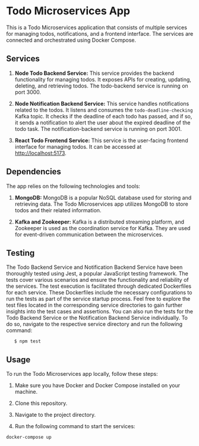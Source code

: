 # Todo Microservices App

This is a Todo Microservices application that consists of multiple services for managing todos, notifications, and a frontend interface. The services are connected and orchestrated using Docker Compose.

## Services

1. **Node Todo Backend Service:** This service provides the backend functionality for managing todos. It exposes APIs for creating, updating, deleting, and retrieving todos. The todo-backend service is running on port 3000.

2. **Node Notification Backend Service:** This service handles notifications related to the todos. It listens and consumes the `todo-deadline-checking` Kafka topic. It checks if the deadline of each todo has passed, and if so, it sends a notification to alert the user about the expired deadline of the todo task. The notification-backend service is running on port 3001.

3. **React Todo Frontend Service:** This service is the user-facing frontend interface for managing todos. It can be accessed at [http://localhost:5173](http://localhost:5173).

## Dependencies

The app relies on the following technologies and tools:

1. **MongoDB:** MongoDB is a popular NoSQL database used for storing and retrieving data. The Todo Microservices app utilizes MongoDB to store todos and their related information.

2. **Kafka and Zookeeper:** Kafka is a distributed streaming platform, and Zookeeper is used as the coordination service for Kafka. They are used for event-driven communication between the microservices.

## Testing

The Todo Backend Service and Notification Backend Service have been thoroughly tested using Jest, a popular JavaScript testing framework. The tests cover various scenarios and ensure the functionality and reliability of the services.
The test execution is facilitated through dedicated Dockerfiles for each service. These Dockerfiles include the necessary configurations to run the tests as part of the service startup process.
Feel free to explore the test files located in the corresponding service directories to gain further insights into the test cases and assertions.
You can also run the tests for the Todo Backend Service or the Notification Backend Service individually. To do so, navigate to the respective service directory and run the following command:

       $ npm test

## Usage

To run the Todo Microservices app locally, follow these steps:

1. Make sure you have Docker and Docker Compose installed on your machine.

2. Clone this repository.

3. Navigate to the project directory.

4. Run the following command to start the services:

  ```shell
 docker-compose up

